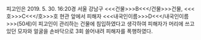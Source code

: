 피고인은 2019. 5. 30. 16:20경 서울 강남구 <<<건물>>>B<<</건물>>>건물, <<<호>>>C<<</호>>>호 현관 앞에서 피해자 <<<내국인이름>>>D<<</내국인이름>>>(50세)이 피고인이 관리하는 건물에 침입하였다고 생각하여 피해자가 머리에 쓰고 있던 모자와 얼굴을 손바닥으로 3회 쓸어내려 피해자를 폭행하였다.
